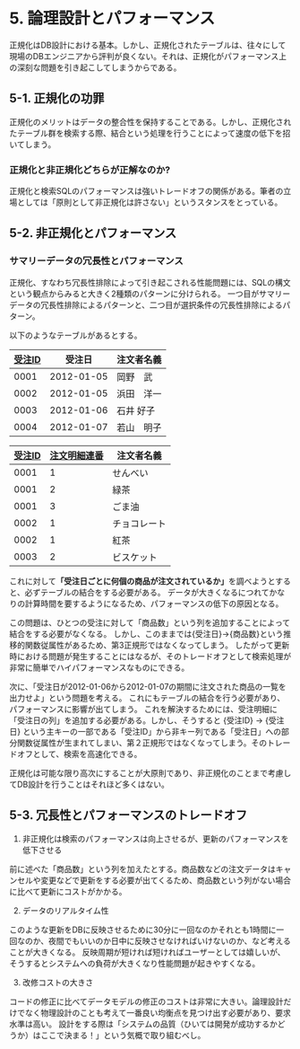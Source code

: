 # 5. 論理設計とパフォーマンス

正規化はDB設計における基本。しかし、正規化されたテーブルは、往々にして現場のDBエンジニアから評判が良くない。それは、正規化がパフォーマンス上の深刻な問題を引き起こしてしまうからである。

## 5-1. 正規化の功罪
正規化のメリットはデータの整合性を保持することである。しかし、正規化されたテーブル群を検索する際、結合という処理を行うことによって速度の低下を招いてしまう。

### 正規化と非正規化どちらが正解なのか?
正規化と検索SQLのパフォーマンスは強いトレードオフの関係がある。筆者の立場としては「原則として非正規化は許さない」というスタンスをとっている。

## 5-2. 非正規化とパフォーマンス

### サマリーデータの冗長性とパフォーマンス
正規化、すなわち冗長性排除によって引き起こされる性能問題には、SQLの構文という観点からみると大きく2種類のパターンに分けられる。
一つ目がサマリーデータの冗長性排除によるパターンと、二つ目が選択条件の冗長性排除によるパターン。

以下のようなテーブルがあるとする。

|<u>受注ID</u>|受注日|注文者名義|
|----|----|----|
|0001|2012-01-05|岡野　武|
|0002|2012-01-05|浜田　洋一|
|0003|2012-01-06|石井 好子|
|0004|2012-01-07|若山　明子|

|<u>受注ID<u>|<u>注文明細連番</u>|注文者名義|
|----|----|----|
|0001|1|せんべい|
|0001|2|緑茶|
|0001|3|ごま油|
|0002|1|チョコレート|
|0002|1|紅茶|
|0003|2|ビスケット|

これに対して<strong>「受注日ごとに何個の商品が注文されているか」</strong>を調べようとすると、必ずテーブルの結合をする必要がある。
データが大きくなるにつれてかなりの計算時間を要するようになるため、パフォーマンスの低下の原因となる。

この問題は、ひとつの受注に対して「商品数」という列を追加することによって結合をする必要がなくなる。
しかし、このままでは{受注日}→{商品数}という推移的関数従属性があるため、第3正規形ではなくなってしまう。
したがって更新時における問題が発生することにはなるが、そのトレードオフとして検索処理が非常に簡単でハイパフォーマンスなものにできる。

次に、「受注日が2012-01-06から2012-01-07の期間に注文された商品の一覧を出力せよ」という問題を考える。
これにもテーブルの結合を行う必要があり、パフォーマンスに影響が出てしまう。
これを解決するためには、受注明細に「受注日の列」を追加する必要がある。しかし、そうすると {受注ID} → {受注日} という主キーの一部である「受注ID」から非キー列である「受注日」への部分関数従属性が生まれてしまい、第２正規形ではなくなってしまう。そのトレードオフとして、検索を高速化できる。

正規化は可能な限り高次にすることが大原則であり、非正規化のことまで考慮してDB設計を行うことはそれほど多くはない。

## 5-3. 冗長性とパフォーマンスのトレードオフ

1. 非正規化は検索のパフォーマンスは向上させるが、更新のパフォーマンスを低下させる

前に述べた「商品数」という列を加えたとする。商品数などの注文データはキャンセルや変更などで更新をする必要が出てくるため、商品数という列がない場合に比べて更新にコストがかかる。

2. データのリアルタイム性

このような更新をDBに反映させるために30分に一回なのかそれとも1時間に一回なのか、夜間でもいいのか日中に反映させなければいけないのか、など考えることが大きくなる。
反映周期が短ければ短ければユーザーとしては嬉しいが、そうするとシステムへの負荷が大きくなり性能問題が起きやすくなる。

3. 改修コストの大きさ

コードの修正に比べてデータモデルの修正のコストは非常に大きい。論理設計だけでなく物理設計のことも考えて一番良い均衡点を見つけ出す必要があり、要求水準は高い。
設計をする際は「システムの品質（ひいては開発が成功するかどうか）はここで決まる！」という気概で取り組むべし。
